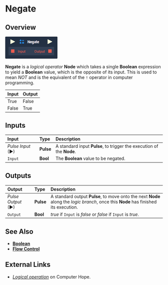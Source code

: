 # Negate

## Overview

![The Negate Node.](../../.gitbook/assets/node-negate.png)

**Negate** is a _logical operator_ **Node** which takes a single **Boolean** expression to yield a **Boolean** value, which is the opposite of its input. This is used to mean _NOT_ and is the equivalent of the `!` operator in computer programming.

| Input | Output |
| :--- | :--- |
| True | False |
| False | True |

## Inputs

| Input | Type | Description |
| :--- | :--- | :--- |
| _Pulse Input_ \(►\) | **Pulse** | A standard input **Pulse**, to trigger the execution of the **Node**. |
| `Input` | **Bool** | The **Boolean** value to be negated. |

## Outputs

| Output | Type | Description |
| :--- | :--- | :--- |
| _Pulse Output_ \(►\) | **Pulse** | A standard output **Pulse**, to move onto the next **Node** along the _logic branch_, once this **Node** has finished its execution. |
| `Output` | **Bool** | _true_ if `Input` is _false_ or _false_ if `Input` is _true_. |

## See Also

* [**Boolean**](boolean.md)
* [**Flow Control**](../flow-control/)

## External Links

* [_Logical operation_](https://www.computerhope.com/jargon/l/logioper.htm) on Computer Hope.

